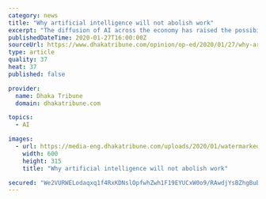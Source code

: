 ```yaml
---
category: news
title: "Why artificial intelligence will not abolish work"
excerpt: "The diffusion of AI across the economy has raised the possibility -- and for many, the fear -- that machines will eventually replace human work. The machines will not only perform an ever-larger share of mechanical operations, as we have been observing since the first Industrial Revolution but will also coordinate work by establishing direct ..."
publishedDateTime: 2020-01-27T16:00:00Z
sourceUrl: https://www.dhakatribune.com/opinion/op-ed/2020/01/27/why-artificial-intelligence-will-not-abolish-work
type: article
quality: 37
heat: 37
published: false

provider:
  name: Dhaka Tribune
  domain: dhakatribune.com

topics:
  - AI

images:
  - url: https://media-eng.dhakatribune.com/uploads/2020/01/watermarked/biz-oped-1580140145399.jpg
    width: 600
    height: 315
    title: "Why artificial intelligence will not abolish work"

secured: "We2VURWELodaqxq1f4RxKDNslOpfwhZwh1F19EYUCxW0o9/RAwdjYsBZhgBuBN3Ohu9lOH9mOIQLMZSt0VdJNQuplEgC3m87mfC5nBRPXDdhrHAunp0Brqi0k58EOs5ON4WDJLsg0+MnGpW767rU5/GUE9URqzPnpyvfH3LCoAWyIBhWGwoKfkwQU66q3Ov0JJjrl9bjOHNjwRWbyuxIH0VNKUWrtnHesr+BDGoD9DyD2xtv8H4lwvH+7Iup5HlpJTQHhQcT+s22XAOGr/AENlsZh6g15xdY0wQwsaeOlHtHcDbw3sCB44SEPXNBR2ma;jayV5lDRTp7m49O+cThylg=="
---
```


